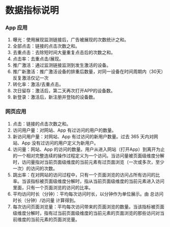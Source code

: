 # 数据指标说明

### App 应用

1. 曝光：使用展现监测链接后，广告被展现的次数统计之和。
2. 全部点击：链接的点击次数之和。
3. 去重点击：去除短时间大量重复点击后的次数之和。
4. 点击率：去重点击/展现。
5. 推广激活：通过监测链接监测到发生激活的设备。
6. 推广新激活：推广激活设备的排重后数量，对同一设备在时间周期内（30天）反复激活仅记一次
7. 转化率：激活/去重点击。
8. 次日留存：激活后，第二天再次打开APP的设备数。
9. 新登录：激活后，新注册并登陆的设备数。

### 网页应用

1. 点击：链接的点击次数之和。
2. 访问用户量：对网站、App 有过访问的用户的数量。
3. 新访问用户量：对网站、App 有过访问的新用户数量。过去 365 天内对网站、App 没有过访问的用户定义为新用户。
4. 访问量：网站、App 的访问的数量。用户从进入网站（打开App）到离开为止的一个相对完整连续的操作过程定义为一个访问。当访问量被页面级维度分解时，访问量指对当前页面级维度的当前元素有过页面浏览（一次或多次，至少一次）的访问的次数。
5. 跳出率：在对网站的访问过程中，只有一个页面浏览的访问占所有访问的比率。当该指标被页面级维度分解时，指从当前页面级维度的当前元素进入访问里面，只有一个页面浏览的访问的比率。
6. 平均访问时长（分钟）：平均每次访问时长，以分钟作为单位展示。由 总访问时长（分钟）/访问量 计算得到。
7. 每次访问页面浏览量：平均每次访问带来的页面浏览的数量。当该指标被页面级维度分解时，指有过当前页面级维度的当前元素的页面浏览的那些访问对当前维度的当前元素的页面浏览量。



